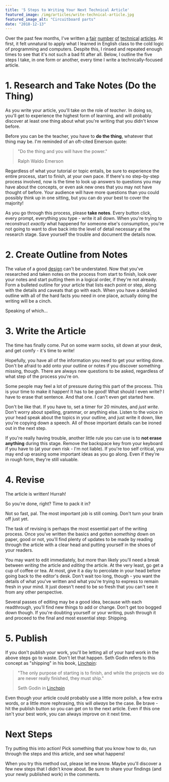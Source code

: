 ```yaml
---
title: '5 Steps to Writing Your Next Technical Article'
featured_image: /img/articles/write-technical-article.jpg
featured_image_alt: "Circuitboard parts"
date: "2018-12-13"
---
```


Over the past few months, I've written [a](/blog/dsa/hash-table-python) [fair](/blog/misc/linux-kernel-1-compile-from-source) [number](/blog/misc/linux-kernel-2-modifications) [of](/blog/misc/command-line-ruby-gem) [technical](/blog/dsa/binary-search-tree-python) [articles](/blog/misc/backup-linux-workspace). At first, it felt unnatural to apply what I learned in English class to the cold logic of programming and computers. Despite this, I rinsed and repeated enough times to see that it's not such a bad fit after all. Below, I outline the five steps I take, in one form or another, every time I write a technically-focused article.

<!--truncate-->

# 1. Research and Take Notes (Do the Thing)

As you write your article, you'll take on the role of *teacher*. In doing so, you'll get to experience the highest form of learning, and will probably discover at least one thing about what you're writing that you didn't know before.

Before you can be the teacher, you have to **do the thing**, whatever that thing may be. I'm reminded of an oft-cited Emerson quote:

>"Do the thing and you will have the power."
>
> Ralph Waldo Emerson

Regardless of what your tutorial or topic entails, be sure to experience the entire process, start to finish, at your own pace. If there's no step-by-step process involved, now is the time to look up answers to questions you may have about the concepts, or even ask new ones that you may not have thought of before. Your audience will have more questions than you could possibly think up in one sitting, but you can do your best to cover the majority!

As you go through this process, please **take notes**. Every button click, every prompt, everything you type - write it all down. When you're trying to reconstruct *exactly* what happened for someone else's consumption, you're not going to want to dive back into the level of detail necessary at the research stage. Save yourself the trouble and document the details now.

# 2. Create Outline from Notes

The value of a good [design](/blog/misc/design-vs-implementation) can't be understated. Now that you've researched and taken notes on the process from start to finish, look over your notes and start putting them in a logical order, if they're not already. Form a bulleted outline for your article that lists each point or step, along with the details and caveats that go with each. When you have a detailed outline with all of the hard facts you need in one place, actually doing the writing will be a cinch.

Speaking of which...

# 3. Write the Article

The time has finally come. Put on some warm socks, sit down at your desk, and get comfy - it's time to write!

Hopefully, you have all of the information you need to get your writing done. Don't be afraid to add onto your outline or notes if you discover something missing, though. There are always new questions to be asked, regardless of what step of the process you're on.

Some people may feel a lot of pressure during this part of the process. This is your time to make it happen! It has to be good! What should I even write? I have to erase that sentence. And that one. I can't even get started here.

Don't be like that. If you have to, set a timer for 20 minutes, and *just write*. Don't worry about spelling, grammar, or anything else. Listen to the voice in your head speak about the topics in your outline, and just write it down, like you're copying down a speech. All of those important details can be ironed out in the next step.

If you're really having trouble, another little rule you can use is to **not erase anything** during this stage. Remove the backspace key from your keyboard if you have to (at your own risk - I'm not liable). If you're too self critical, you may end up erasing some important ideas as you go along. Even if they're in rough form, they're still valuable.

# 4. Revise

The article is written! Hurrah!

So you're done, right? Time to pack it in?

Not so fast, pal. The most important job is still coming. Don't turn your brain off just yet.

The task of revising is perhaps the most essential part of the writing process. Once you've written the basics and gotten *something* down on paper, good or not, you'll find plenty of updates to be made by reading through the article with a clear head and putting yourself in the shoes of your readers.

You may want to edit immediately, but more than likely you'll need a break between *writing* the article and *editing* the article. At the very least, go get a cup of coffee or tea. At most, give it a day to percolate in your head before going back to the editor's desk. Don't wait too long, though - you want the details of what you've written and what you're trying to express to remain fresh in your mind. It just doesn't need to be so fresh that you can't see it from any other perspective.

Several passes of editing may be a good idea, because with each readthrough, you'll find new things to add or change. Don't get too bogged down though. If you're doubting yourself or your writing, push through it and proceed to the final and most essential step: Shipping.

# 5. Publish

If you don't publish your work, you'll be letting all of your hard work in the above steps go to waste. Don't let that happen. Seth Godin refers to this concept as "shipping" in his book, [Linchpin](https://amzn.to/2QSI6Se):

>"The only purpose of starting is to finish, and while the projects we do are never really finished, they must ship."
>
> Seth Godin in [Linchpin](https://amzn.to/2QSI6Se)

Even though your article could probably use a little more polish, a few extra words, or a little more rephrasing, this will *always* be the case. Be brave - hit the publish button so you can get on to the next article. Even if this one isn't your best work, you can always improve on it next time.

# Next Steps

Try putting this into action! Pick something that you know how to do, run through the steps and this article, and see what happens!

When you try this method out, please let me know. Maybe you'll discover a few new steps that I didn't know about. Be sure to share your findings (and your newly published work) in the comments.
